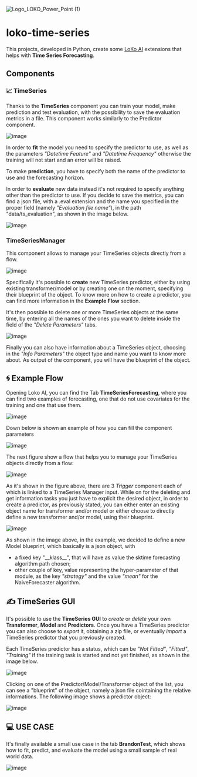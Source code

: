 ![Logo_LOKO_Power_Point (1)](https://user-images.githubusercontent.com/34518514/196630302-e2475f5e-ef6e-41a2-b4f1-4b9f40829c14.png)



# loko-time-series


This projects, developed in Python, create some [LoKo AI](https://github.com/loko-ai/loko/tree/development) extensions that helps with **Time Series Forecasting**. 


## Components

### :chart_with_upwards_trend:	 TimeSeries


Thanks to the **TimeSeries** component you can train your model, make prediction and test evaluation, with the possibility to save the evaluation metrics in a file. This component works similarly to the Predictor component.


![image](https://user-images.githubusercontent.com/34518514/196521744-7a0d543f-5f7f-4ac1-9847-ab4fcec1fc48.png)


In order to **fit** the model you need to specify the predictor to use, as well as the parameters *"Datetime Feature"* and *"Datetime Frequency"* otherwise the training will not start and an error will be raised.

To make **prediction**, you have to specify both the name of the predictor to use and the forecasting horizon. 

In order to **evaluate** new data instead it's not required to specify anything other than the predictor to use. If you decide to save the metrics, you can find a json file, with a .eval extension and the name you specified in the proper field (namely *"Evaluation file name"*), in the path "data/ts_evaluation", as shown in the image below.

![image](https://user-images.githubusercontent.com/34518514/196524919-865e3456-003f-4cf6-b5ae-4d15533399d1.png)

### TimeSeriesManager



This component allows to manage your TimeSeries objects directly from a flow. 

![image](https://user-images.githubusercontent.com/34518514/196581535-ad1a33a1-c322-4384-81f4-45581a01d8ed.png)

Specifically it's possible to **create** new TimeSeries predictor, either by using existing transformer/model or by creating one on the moment, specifying their blueprint of the object. To know more on how to create a predictor, you can find more information in the **Example Flow** section. 


It's then possible to delete one or more TimeSeries objects at the same time, by entering all the names of the ones you want to delete inside the field of the *"Delete Parameters"* tabs.


![image](https://user-images.githubusercontent.com/34518514/196620335-74858e13-58c8-49a2-856d-b74648a14ed1.png)


Finally you can also have information about a TimeSeries object, choosing in the *"Info Parameters"* the object type and name you want to know more about. As output of the component, you will have the blueprint of the object.



## :cyclone:	 Example Flow


Opening Loko AI, you can find the Tab **TimeSeriesForecasting**, where you can find two examples of forecasting, one that do not use covariates for the training and one that use them.


![image](https://user-images.githubusercontent.com/34518514/196522275-ffcfb7f2-9776-4747-a02e-9916b3e58fef.png)


Down below is shown an example of how you can fill the component parameters

![image](https://user-images.githubusercontent.com/34518514/196522586-7da8cf09-69f7-42e2-9d3b-2f6205a163a2.png)

The next figure show a flow that helps you to manage your TimeSeries objects directly from a flow:

![image](https://user-images.githubusercontent.com/34518514/196581629-bfe72313-2086-49d4-bd2e-3e0dc1d4f09d.png)

As it's shown in the figure above, there are 3 *Trigger* component each of which is linked to a TimeSeries Manager input. While on for the deleting and get information tasks you just have to explicit the desired object, in order to create a predictor, as previously stated, you can either enter an existing object name for transformer and/or model or either choose to directly define a new transformer and/or model, using their blueprint.


![image](https://user-images.githubusercontent.com/34518514/196620239-35b3cfa2-44b6-43f3-81f1-528a4f57153b.png)

As shown in the image above, in the example, we decided to define a new Model blueprint, which basically is a json object, with 

- a fixed key "\_\_klass\_\_", that will have as value the sktime forecasting algorithm path chosen;
- other couple of key, value representing the hyper-parameter of that module, as the key *"strategy"* and the value *"mean"* for the NaiveForecaster algorithm. 



## :writing_hand:	 TimeSeries GUI
It's possible to use the **TimeSeries GUI** to *create* or *delete* your own **Transformer**, **Model** and **Predictors**. Once you have a TimeSeries predictor you can also choose to *export* it, obtaining a zip file, or eventually *import* a TimeSeries predictor that you previously created. 


Each TimeSeries predictor has a status, which can be *"Not Fitted"*, *"Fitted"*, *"Training"* if the training task is started and not yet finished, as shown in the image below.


![image](https://user-images.githubusercontent.com/34518514/196519914-5591be53-0c0f-4b07-af14-8a89373f1e39.png)


Clicking on one of the Predictor/Model/Transformer object of the list, you can see a "blueprint" of the object, namely a json file cointaining the relative informations. The following image shows a predictor object:

![image](https://user-images.githubusercontent.com/34518514/196521263-1ec2ee69-3e56-4278-97cc-493a7740cfbf.png)




## :computer: USE CASE

It's finally available a small use case in the tab **BrandonTest**, which shows how to fit, predict, and evaluate the model using a small sample of real world data.

![image](https://user-images.githubusercontent.com/34518514/196579422-94472817-bfe0-4f81-9034-e2fdf900bc2c.png)

